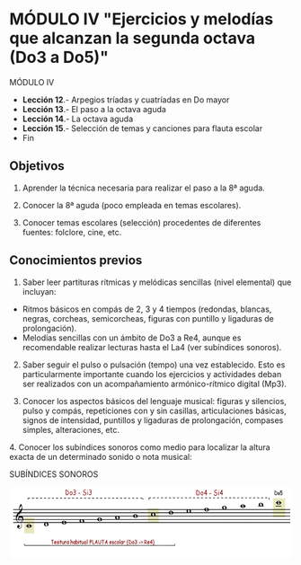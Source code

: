 
# MÓDULO IV "Ejercicios y melodías que alcanzan la segunda octava (Do3 a Do5)"

MÓDULO IV

- **Lección 12**.- Arpegios tríadas y cuatríadas en Do mayor
- **Lección 13**.- El paso a la octava aguda
- **Lección 14**.- La octava aguda
- **Lección 15**.- Selección de temas y canciones para flauta escolar
- Fin

## Objetivos

1. Aprender la técnica necesaria para realizar el paso a la 8ª aguda.

2. Conocer la 8ª aguda (poco empleada en temas escolares).

3. Conocer temas escolares (selección) procedentes de diferentes fuentes: folclore, cine, etc. 

## Conocimientos previos

1. Saber leer partituras rítmicas y melódicas sencillas (nivel elemental) que incluyan:

- Ritmos básicos en compás de 2, 3 y 4 tiempos (redondas, blancas, negras, corcheas, semicorcheas, figuras con puntillo y ligaduras de prolongación).
- Melodías sencillas con un ámbito de Do3 a Re4, aunque es recomendable realizar lecturas hasta el La4 (ver subíndices sonoros).

2. Saber seguir el pulso o pulsación (tempo) una vez establecido. Esto es particularmente importante cuando los ejercicios y actividades deban ser realizados con un acompañamiento armónico-rítmico digital (Mp3).

3. Conocer los aspectos básicos del lenguaje musical: figuras y silencios, pulso y compás, repeticiones con y sin casillas, articulaciones básicas, signos de intensidad, puntillos y ligaduras de prolongación, compases simples, alteraciones, etc.

4. Conocer los subíndices sonoros como medio para localizar la altura exacta de un determinado sonido o nota musical:

SUBÍNDICES SONOROS

<img src="img/Subindices_sonoros.gif" alt="Subíndices sonoros" title="Subíndices sonoros" height="127" />
